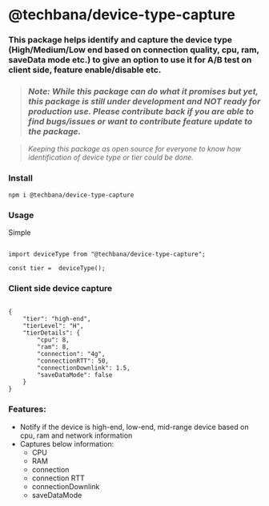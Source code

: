 # @techbana/device-type-capture

### This package helps identify and capture the device type (High/Medium/Low end based on connection quality, cpu, ram, saveData mode etc.) to give an option to use it for A/B test on client side, feature enable/disable etc.

> ### _Note: While this package can do what it promises but yet, this package is still under development and **NOT ready for production use**. Please contribute back if you are able to find bugs/issues or want to contribute feature update to the package._

> _Keeping this package as open source for everyone to know how identification of device type or tier could be done._

### Install

`npm i @techbana/device-type-capture`

### Usage

Simple

```

import deviceType from "@techbana/device-type-capture";

const tier =  deviceType();

```

### Client side device capture

```

{
    "tier": "high-end",
    "tierLevel": "H",
    "tierDetails": {
        "cpu": 8,
        "ram": 8,
        "connection": "4g",
        "connectionRTT": 50,
        "connectionDownlink": 1.5,
        "saveDataMode": false
    }
}

```

### Features:

- Notify if the device is high-end, low-end, mid-range device based on cpu, ram and network information
- Captures below information:
  - CPU
  - RAM
  - connection
  - connection RTT
  - connectionDownlink
  - saveDataMode
